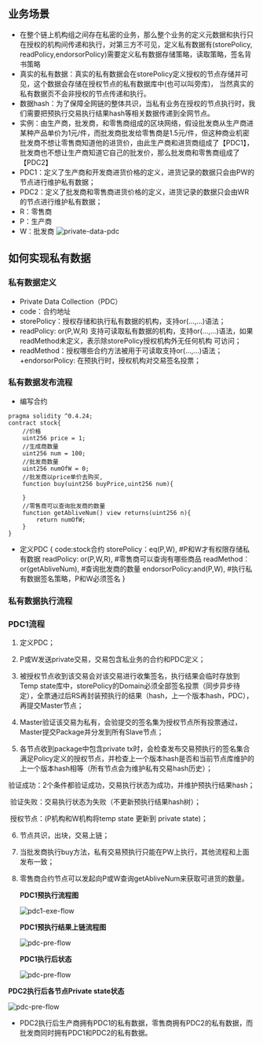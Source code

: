 ## **业务场景**
+ 在整个链上机构组之间存在私密的业务，那么整个业务的定义元数据和执行只在授权的机构间传递和执行，对第三方不可见，定义私有数据有(storePolicy,
readPolicy,endorsorPolicy)需要定义私有数据存储策略，读取策略，签名背书策略
+ 真实的私有数据：真实的私有数据会在storePolicy定义授权的节点存储并可见，这个数据会存储在授权节点的私有数据库中(也可以叫旁库)，
当然真实的私有数据页不会非授权的节点传递和执行。
+ 数据hash：为了保障全网链的整体共识，当私有业务在授权的节点执行时，我们需要把预执行交易执行结果hash等相关数据传递到全网节点。
+ 实例：由生产商，批发商，和零售商组成的区块网络，假设批发商从生产商进某种产品单价为1元/件，而批发商批发给零售商是1.5元/件，但这种商业机密
批发商不想让零售商知道他的进货价，由此生产商和进货商组成了【PDC1】，批发商也不想让生产商知道它自己的批发价，那么批发商和零售商组成了【PDC2】
+  PDC1：定义了生产商和开发商进货价格的定义，进货记录的数据只会由PW的节点进行维护私有数据；
+  PDC2：定义了批发商和零售商进货价格的定义，进货记录的数据只会由WR的节点进行维护私有数据；
+  R：零售商
+  P：生产商
+  W：批发商
![private-data-pdc](../images/design/private-data/private-data-pdc.png)
## **如何实现私有数据**
### **私有数据定义**
+ Private Data Collection（PDC）
+ code：合约地址
+ storePolicy：授权存储和执行私有数据的机构，支持or(...,...)语法；
+ readPolicy: or(P,W,R) 支持可读取私有数据的机构，支持or(...,...)语法，如果readMethod未定义，表示除storePolicy授权机构外无任何机构
可访问；
+ readMethod：授权哪些合约方法被用于可读取支持or(...,...)语法；
+endorsorPolicy: 在预执行时，授权机构对交易签名投票；
### **私有数据发布流程**
+ 编写合约
~~~
pragma solidity ^0.4.24;
contract stock{
    //价格
    uint256 price = 1;
    //生成商数量
    uint256 num = 100;
    //批发商数量
    uint256 numOfW = 0;
    //批发商以price单价去购买,
    function buy(uint256 buyPrice,uint256 num){
        
    }
    //零售商可以查询批发商的数量
    function getAbliveNum() view returns(uint256 n){
        return numOfW;
    }
} 
~~~

+ 定义PDC
{
code:stock合约
storePolicy：eq(P,W),  #P和W才有权限存储私有数据
readPolicy: or(P,W,R), #零售商可以查询有哪些商品
readMethod：or(getAbliveNum), #查询批发商的数量
endorsorPolicy:and(P,W), #执行私有数据签名策略，P和W必须签名
}
### **私有数据执行流程**

### **PDC1流程**

1. 定义PDC；

2. P或W发送private交易，交易包含私业务的合约和PDC定义；

3. 被授权节点收到该交易会对该交易进行收集签名，执行结果会临时存放到Temp state库中，storePolicy的Domain必须全部签名投票（同步异步待定），全票通过后RS再封装预执行的结果（hash，上一个版本hash，PDC），再提交Master节点；

4. Master验证该交易为私有，会验提交的签名集为授权节点所有投票通过，Master提交Package并分发到所有Slave节点；

5. 各节点收到package中包含private tx时，会检查发布交易预执行的签名集合满足Policy定义的授权节点，并检查上一个版本hash是否和当前节点库维护的上一个版本hash相等（所有节点会为维护私有交易hash历史）；

​       验证成功：2个条件都验证成功，交易执行状态为成功，并维护预执行结果hash；

​       验证失败：交易执行状态为失败（不更新预执行结果hash树）；

​       授权节点：(P机构和W机构将temp state 更新到 private state)；

6. 节点共识，出块，交易上链；

7. 当批发商执行buy方法，私有交易预执行只能在PW上执行，其他流程和上面发布一致；

8. 零售商合约节点可以发起向P或W查询getAbliveNum来获取可进货的数量。

   **PDC1预执行流程图**

   ![pdc1-exe-flow](../images/design/private-data/pdc-pre-flow.png)

   **PDC1预执行结果上链流程图**

   

   ![pdc-pre-flow](../images/design/private-data/pdc1-exe-flow.png)

   **PDC1执行后状态**

   ![pdc-pre-flow](../images/design/private-data/pdc1-state.png)

**PDC2执行后各节点Private state状态**

![pdc-pre-flow](../images/design/private-data/pdc-12-state.png)

+ PDC2执行后生产商拥有PDC1的私有数据，零售商拥有PDC2的私有数据，而批发商同时拥有PDC1和PDC2的私有数据。
